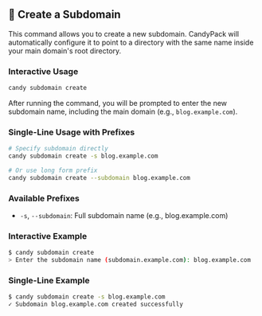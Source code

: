 ## 🔗 Create a Subdomain
This command allows you to create a new subdomain. CandyPack will automatically configure it to point to a directory with the same name inside your main domain's root directory.

### Interactive Usage
```bash
candy subdomain create
```
After running the command, you will be prompted to enter the new subdomain name, including the main domain (e.g., `blog.example.com`).

### Single-Line Usage with Prefixes
```bash
# Specify subdomain directly
candy subdomain create -s blog.example.com

# Or use long form prefix
candy subdomain create --subdomain blog.example.com
```

### Available Prefixes
- `-s`, `--subdomain`: Full subdomain name (e.g., blog.example.com)

### Interactive Example
```bash
$ candy subdomain create
> Enter the subdomain name (subdomain.example.com): blog.example.com
```

### Single-Line Example
```bash
$ candy subdomain create -s blog.example.com
✓ Subdomain blog.example.com created successfully
```
